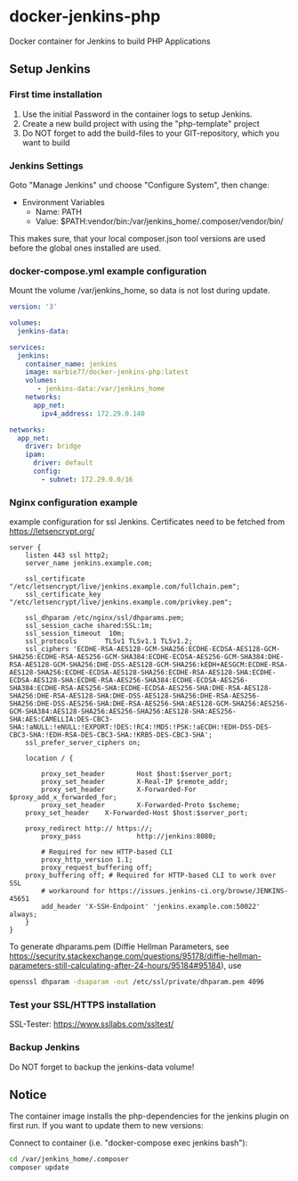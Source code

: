 # docker-jenkins-php
Docker container for Jenkins to build PHP Applications

## Setup Jenkins

### First time installation
1. Use the initial Password in the container logs to setup Jenkins.
2. Create a new build project with using the "php-template" project
3. Do NOT forget to add the build-files to your GIT-repository, which you want to build

### Jenkins Settings
Goto "Manage Jenkins" und choose "Configure System", then change:

* Environment Variables
  * Name: PATH
  * Value: $PATH:vendor/bin:/var/jenkins_home/.composer/vendor/bin/

This makes sure, that your local composer.json tool versions are used before the global ones installed are used.

### docker-compose.yml example configuration
Mount the volume /var/jenkins_home, so data is not lost during update.

```yaml
version: '3'

volumes:
  jenkins-data:

services:
  jenkins:
    container_name: jenkins
    image: marbie77/docker-jenkins-php:latest
    volumes:
       - jenkins-data:/var/jenkins_home
    networks:
      app_net:
        ipv4_address: 172.29.0.140

networks:
  app_net:
    driver: bridge
    ipam:
      driver: default
      config:
        - subnet: 172.29.0.0/16
```

### Nginx configuration example
example configuration for ssl Jenkins. Certificates need to be fetched from https://letsencrypt.org/

```Nginx
server {
    listen 443 ssl http2;
    server_name jenkins.example.com;

    ssl_certificate "/etc/letsencrypt/live/jenkins.example.com/fullchain.pem";
    ssl_certificate_key "/etc/letsencrypt/live/jenkins.example.com/privkey.pem";
    
    ssl_dhparam /etc/nginx/ssl/dhparams.pem;
    ssl_session_cache shared:SSL:1m;
    ssl_session_timeout  10m;
    ssl_protocols       TLSv1 TLSv1.1 TLSv1.2;
    ssl_ciphers 'ECDHE-RSA-AES128-GCM-SHA256:ECDHE-ECDSA-AES128-GCM-SHA256:ECDHE-RSA-AES256-GCM-SHA384:ECDHE-ECDSA-AES256-GCM-SHA384:DHE-RSA-AES128-GCM-SHA256:DHE-DSS-AES128-GCM-SHA256:kEDH+AESGCM:ECDHE-RSA-AES128-SHA256:ECDHE-ECDSA-AES128-SHA256:ECDHE-RSA-AES128-SHA:ECDHE-ECDSA-AES128-SHA:ECDHE-RSA-AES256-SHA384:ECDHE-ECDSA-AES256-SHA384:ECDHE-RSA-AES256-SHA:ECDHE-ECDSA-AES256-SHA:DHE-RSA-AES128-SHA256:DHE-RSA-AES128-SHA:DHE-DSS-AES128-SHA256:DHE-RSA-AES256-SHA256:DHE-DSS-AES256-SHA:DHE-RSA-AES256-SHA:AES128-GCM-SHA256:AES256-GCM-SHA384:AES128-SHA256:AES256-SHA256:AES128-SHA:AES256-SHA:AES:CAMELLIA:DES-CBC3-SHA:!aNULL:!eNULL:!EXPORT:!DES:!RC4:!MD5:!PSK:!aECDH:!EDH-DSS-DES-CBC3-SHA:!EDH-RSA-DES-CBC3-SHA:!KRB5-DES-CBC3-SHA';
    ssl_prefer_server_ciphers on;

    location / {

        proxy_set_header        Host $host:$server_port;
        proxy_set_header        X-Real-IP $remote_addr;
        proxy_set_header        X-Forwarded-For $proxy_add_x_forwarded_for;
        proxy_set_header        X-Forwarded-Proto $scheme;
	proxy_set_header	X-Forwarded-Host $host:$server_port;

	proxy_redirect http:// https://;
    	proxy_pass              http://jenkins:8080;

        # Required for new HTTP-based CLI
        proxy_http_version 1.1;
        proxy_request_buffering off;
	proxy_buffering off; # Required for HTTP-based CLI to work over SSL
        # workaround for https://issues.jenkins-ci.org/browse/JENKINS-45651
        add_header 'X-SSH-Endpoint' 'jenkins.example.com:50022' always;
    }
}
```

To generate dhparams.pem (Diffie Hellman Parameters, see https://security.stackexchange.com/questions/95178/diffie-hellman-parameters-still-calculating-after-24-hours/95184#95184), use
```bash
openssl dhparam -dsaparam -out /etc/ssl/private/dhparam.pem 4096
```

### Test your SSL/HTTPS installation
SSL-Tester: https://www.ssllabs.com/ssltest/

### Backup Jenkins
Do NOT forget to backup the jenkins-data volume!

## Notice
The container image installs the php-dependencies for the jenkins plugin on first run. If you want to update them to new versions:

Connect to container (i.e. "docker-compose exec jenkins bash"):
```bash
cd /var/jenkins_home/.composer
composer update
```
